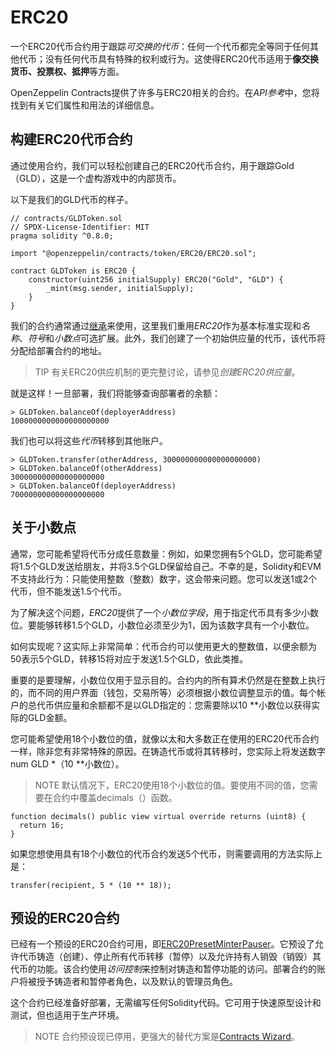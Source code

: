 # ERC20
一个ERC20代币合约用于跟踪*可交换的代币*：任何一个代币都完全等同于任何其他代币；没有任何代币具有特殊的权利或行为。这使得ERC20代币适用于**像交换货币、投票权、抵押**等方面。

OpenZeppelin Contracts提供了许多与ERC20相关的合约。在*API参考*中，您将找到有关它们属性和用法的详细信息。

## 构建ERC20代币合约

通过使用合约，我们可以轻松创建自己的ERC20代币合约，用于跟踪Gold（GLD），这是一个虚构游戏中的内部货币。

以下是我们的GLD代币的样子。
```
// contracts/GLDToken.sol
// SPDX-License-Identifier: MIT
pragma solidity ^0.8.0;

import "@openzeppelin/contracts/token/ERC20/ERC20.sol";

contract GLDToken is ERC20 {
    constructor(uint256 initialSupply) ERC20("Gold", "GLD") {
        _mint(msg.sender, initialSupply);
    }
}
```

我们的合约通常通过[继承](https://solidity.readthedocs.io/en/latest/contracts.html#inheritance)来使用，这里我们重用*ERC20*作为基本标准实现和*名称*、*符号*和*小数点*可选扩展。此外，我们创建了一个初始供应量的代币，该代币将分配给部署合约的地址。

> TIP
有关ERC20供应机制的更完整讨论，请参见*创建ERC20供应量*。

就是这样！一旦部署，我们将能够查询部署者的余额：
```
> GLDToken.balanceOf(deployerAddress)
1000000000000000000000
```

我们也可以将这些*代币*转移到其他账户。
```
> GLDToken.transfer(otherAddress, 300000000000000000000)
> GLDToken.balanceOf(otherAddress)
300000000000000000000
> GLDToken.balanceOf(deployerAddress)
700000000000000000000
```

## 关于小数点

通常，您可能希望将代币分成任意数量：例如，如果您拥有5个GLD，您可能希望将1.5个GLD发送给朋友，并将3.5个GLD保留给自己。不幸的是，Solidity和EVM不支持此行为：只能使用整数（整数）数字，这会带来问题。您可以发送1或2个代币，但不能发送1.5个代币。

为了解决这个问题，*ERC20*提供了一个*小数位字段*，用于指定代币具有多少小数位。要能够转移1.5个GLD，小数位必须至少为1，因为该数字具有一个小数位。

如何实现呢？这实际上非常简单：代币合约可以使用更大的整数值，以便余额为50表示5个GLD，转移15将对应于发送1.5个GLD，依此类推。

重要的是要理解，小数位仅用于显示目的。合约内的所有算术仍然是在整数上执行的，而不同的用户界面（钱包，交易所等）必须根据小数位调整显示的值。每个帐户的总代币供应量和余额都不是以GLD指定的：您需要除以10 **小数位以获得实际的GLD金额。

您可能希望使用18个小数位的值，就像以太和大多数正在使用的ERC20代币合约一样，除非您有非常特殊的原因。在铸造代币或将其转移时，您实际上将发送数字num GLD *（10 **小数位）。

> NOTE
默认情况下，ERC20使用18个小数位的值。要使用不同的值，您需要在合约中覆盖decimals（）函数。
```
function decimals() public view virtual override returns (uint8) {
  return 16;
}
```

如果您想使用具有18个小数位的代币合约发送5个代币，则需要调用的方法实际上是：
```
transfer(recipient, 5 * (10 ** 18));
```

## 预设的ERC20合约
已经有一个预设的ERC20合约可用，即[ERC20PresetMinterPauser](https://github.com/OpenZeppelin/openzeppelin-contracts/blob/release-v4.7/contracts/token/ERC20/presets/ERC20PresetMinterPauser.sol)。它预设了允许代币铸造（创建）、停止所有代币转移（暂停）以及允许持有人销毁（销毁）其代币的功能。该合约使用*访问控制*来控制对铸造和暂停功能的访问。部署合约的账户将被授予铸造者和暂停者角色，以及默认的管理员角色。

这个合约已经准备好部署，无需编写任何Solidity代码。它可用于快速原型设计和测试，但也适用于生产环境。

> NOTE
合约预设现已停用，更强大的替代方案是[Contracts Wizard](https://wizard.openzeppelin.com/)。